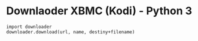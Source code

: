 # Downlaoder XBMC (Kodi) - Python 3


    import downloader
    downloader.download(url, name, destiny+filename)
